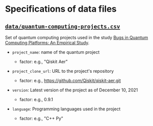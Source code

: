 # Specifications of data files

## [`data/quantum-computing-projects.csv`](data/quantum-computing-projects.csv)

Set of quantum computing projects used in the study [Bugs in Quantum Computing Platforms: An Empirical Study](https://arxiv.org/pdf/2110.14560.pdf).

- `project_name`: name of the quantum project
  * factor: e.g., "Qiskit Aer"

- `project_clone_url`: URL to the project's repository
  * factor: e.g., https://github.com/Qiskit/qiskit-aer.git

- `version`: Latest version of the project as of December 10, 2021
  * factor: e.g., 0.9.1

- `language`: Programming languages used in the project
  * factor: e.g., "C++ Py"

